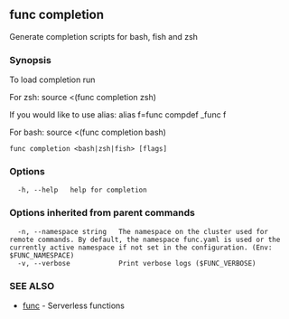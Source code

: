 ## func completion

Generate completion scripts for bash, fish and zsh

### Synopsis

To load completion run

For zsh:
source &lt;(func completion zsh)

If you would like to use alias:
alias f=func
compdef _func f

For bash:
source &lt;(func completion bash)



```
func completion <bash|zsh|fish> [flags]
```

### Options

```
  -h, --help   help for completion
```

### Options inherited from parent commands

```
  -n, --namespace string   The namespace on the cluster used for remote commands. By default, the namespace func.yaml is used or the currently active namespace if not set in the configuration. (Env: $FUNC_NAMESPACE)
  -v, --verbose            Print verbose logs ($FUNC_VERBOSE)
```

### SEE ALSO

* [func](func.md)	 - Serverless functions

